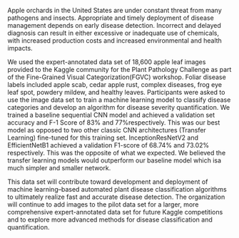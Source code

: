 Apple orchards in the United States are under constant threat from many pathogens and insects. Appropriate and timely deployment of disease management depends on early disease detection. Incorrect and delayed diagnosis can result in either excessive or inadequate use of chemicals, with increased production costs and increased environmental and health impacts.

We used the expert-annotated data set of 18,600 apple leaf images provided to the Kaggle community for the Plant Pathology Challenge as part of the Fine-Grained Visual Categorization(FGVC) workshop. Foliar disease labels included apple scab, cedar apple rust, complex diseases, frog eye leaf spot, powdery mildew, and healthy leaves. Participants were asked to use the image data set to train a machine learning model to classify disease categories and develop an algorithm for disease severity quantification. We trained a baseline sequential CNN model and achieved a validation set accuracy and F-1 Score of 83% and 77%respectively. This was our best model as opposed to two other classic CNN architectures (Transfer Learning) fine-tuned for this training set. InceptionResNetV2 and EfficientNetB1 achieved a validation F1-score of 68.74% and 73.02% respectively. This was the opposite of what we expected. We believed the transfer learning models would outperform our baseline model which isa much simpler and smaller network.

This data set will contribute toward development and deployment of machine learning–based automated plant disease classification algorithms to ultimately realize fast and accurate disease detection. The organization will continue to add images to the pilot data set for a larger, more comprehensive expert-annotated data set for future Kaggle competitions and to explore more advanced methods for disease classification and quantification.
